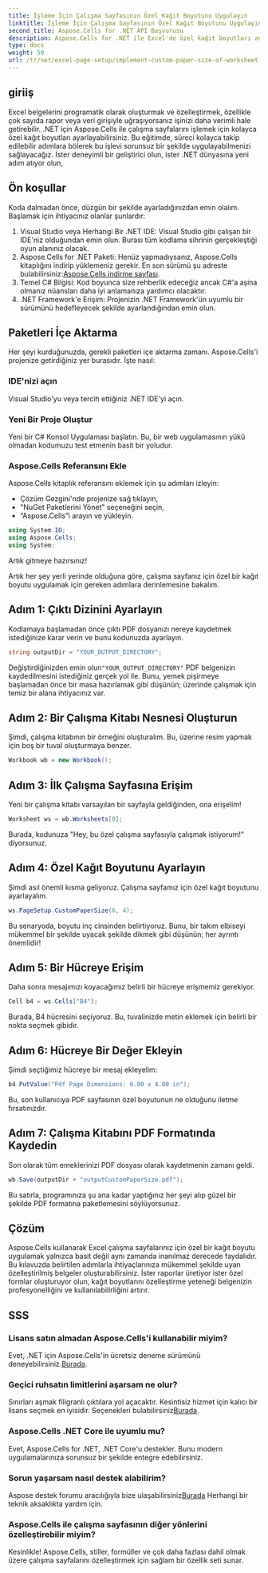 ```yaml
---
title: İşleme İçin Çalışma Sayfasının Özel Kağıt Boyutunu Uygulayın
linktitle: İşleme İçin Çalışma Sayfasının Özel Kağıt Boyutunu Uygulayın
second_title: Aspose.Cells for .NET API Başvurusu
description: Aspose.Cells for .NET ile Excel'de özel kağıt boyutları ayarlamayı öğrenin. Sorunsuz çalışma sayfası oluşturma için adım adım kılavuz.
type: docs
weight: 50
url: /tr/net/excel-page-setup/implement-custom-paper-size-of-worksheet-for-rendering/
---
```

## giriiş

Excel belgelerini programatik olarak oluşturmak ve özelleştirmek, özellikle çok sayıda rapor veya veri girişiyle uğraşıyorsanız işinizi daha verimli hale getirebilir. .NET için Aspose.Cells ile çalışma sayfalarını işlemek için kolayca özel kağıt boyutları ayarlayabilirsiniz. Bu eğitimde, süreci kolayca takip edilebilir adımlara bölerek bu işlevi sorunsuz bir şekilde uygulayabilmenizi sağlayacağız. İster deneyimli bir geliştirici olun, ister .NET dünyasına yeni adım atıyor olun,

## Ön koşullar

Koda dalmadan önce, düzgün bir şekilde ayarladığınızdan emin olalım. Başlamak için ihtiyacınız olanlar şunlardır:

1. Visual Studio veya Herhangi Bir .NET IDE: Visual Studio gibi çalışan bir IDE'niz olduğundan emin olun. Burası tüm kodlama sihrinin gerçekleştiği oyun alanınız olacak.
2. Aspose.Cells for .NET Paketi: Henüz yapmadıysanız, Aspose.Cells kitaplığını indirip yüklemeniz gerekir. En son sürümü şu adreste bulabilirsiniz:[Aspose.Cells indirme sayfası](https://releases.aspose.com/cells/net/).
3. Temel C# Bilgisi: Kod boyunca size rehberlik edeceğiz ancak C#'a aşina olmanız nüansları daha iyi anlamanıza yardımcı olacaktır.
4. .NET Framework'e Erişim: Projenizin .NET Framework'ün uyumlu bir sürümünü hedefleyecek şekilde ayarlandığından emin olun.

## Paketleri İçe Aktarma

Her şeyi kurduğunuzda, gerekli paketleri içe aktarma zamanı. Aspose.Cells'i projenize getirdiğiniz yer burasıdır. İşte nasıl:

### IDE'nizi açın

Visual Studio'yu veya tercih ettiğiniz .NET IDE'yi açın.

### Yeni Bir Proje Oluştur

Yeni bir C# Konsol Uygulaması başlatın. Bu, bir web uygulamasının yükü olmadan kodumuzu test etmenin basit bir yoludur.

### Aspose.Cells Referansını Ekle

Aspose.Cells kitaplık referansını eklemek için şu adımları izleyin:
- Çözüm Gezgini'nde projenize sağ tıklayın,
- "NuGet Paketlerini Yönet" seçeneğini seçin,
- “Aspose.Cells”i arayın ve yükleyin.

```csharp
using System.IO;
using Aspose.Cells;
using System;
```

Artık gitmeye hazırsınız!

Artık her şey yerli yerinde olduğuna göre, çalışma sayfanız için özel bir kağıt boyutu uygulamak için gereken adımlara derinlemesine bakalım. 

## Adım 1: Çıktı Dizinini Ayarlayın

Kodlamaya başlamadan önce çıktı PDF dosyanızı nereye kaydetmek istediğinize karar verin ve bunu kodunuzda ayarlayın.

```csharp
string outputDir = "YOUR_OUTPUT_DIRECTORY";
```

 Değiştirdiğinizden emin olun`"YOUR_OUTPUT_DIRECTORY"` PDF belgenizin kaydedilmesini istediğiniz gerçek yol ile. Bunu, yemek pişirmeye başlamadan önce bir masa hazırlamak gibi düşünün; üzerinde çalışmak için temiz bir alana ihtiyacınız var.

## Adım 2: Bir Çalışma Kitabı Nesnesi Oluşturun

Şimdi, çalışma kitabının bir örneğini oluşturalım. Bu, üzerine resim yapmak için boş bir tuval oluşturmaya benzer.

```csharp
Workbook wb = new Workbook();
```

## Adım 3: İlk Çalışma Sayfasına Erişim

Yeni bir çalışma kitabı varsayılan bir sayfayla geldiğinden, ona erişelim! 

```csharp
Worksheet ws = wb.Worksheets[0];
```

Burada, kodunuza "Hey, bu özel çalışma sayfasıyla çalışmak istiyorum!" diyorsunuz. 

## Adım 4: Özel Kağıt Boyutunu Ayarlayın

Şimdi asıl önemli kısma geliyoruz. Çalışma sayfamız için özel kağıt boyutunu ayarlayalım.

```csharp
ws.PageSetup.CustomPaperSize(6, 4);
```

Bu senaryoda, boyutu inç cinsinden belirtiyoruz. Bunu, bir takım elbiseyi mükemmel bir şekilde uyacak şekilde dikmek gibi düşünün; her ayrıntı önemlidir!

## Adım 5: Bir Hücreye Erişim

Daha sonra mesajımızı koyacağımız belirli bir hücreye erişmemiz gerekiyor. 

```csharp
Cell b4 = ws.Cells["B4"];
```

Burada, B4 hücresini seçiyoruz. Bu, tuvalinizde metin eklemek için belirli bir nokta seçmek gibidir.

## Adım 6: Hücreye Bir Değer Ekleyin

Şimdi seçtiğimiz hücreye bir mesaj ekleyelim:

```csharp
b4.PutValue("Pdf Page Dimensions: 6.00 x 4.00 in");
```

Bu, son kullanıcıya PDF sayfasının özel boyutunun ne olduğunu iletme fırsatınızdır.

## Adım 7: Çalışma Kitabını PDF Formatında Kaydedin

Son olarak tüm emeklerinizi PDF dosyası olarak kaydetmenin zamanı geldi.

```csharp
wb.Save(outputDir + "outputCustomPaperSize.pdf");
```

Bu satırla, programınıza şu ana kadar yaptığınız her şeyi alıp güzel bir şekilde PDF formatına paketlemesini söylüyorsunuz.

## Çözüm

Aspose.Cells kullanarak Excel çalışma sayfalarınız için özel bir kağıt boyutu uygulamak yalnızca basit değil aynı zamanda inanılmaz derecede faydalıdır. Bu kılavuzda belirtilen adımlarla ihtiyaçlarınıza mükemmel şekilde uyan özelleştirilmiş belgeler oluşturabilirsiniz. İster raporlar üretiyor ister özel formlar oluşturuyor olun, kağıt boyutlarını özelleştirme yeteneği belgenizin profesyonelliğini ve kullanılabilirliğini artırır. 

## SSS

### Lisans satın almadan Aspose.Cells'i kullanabilir miyim?
 Evet, .NET için Aspose.Cells'in ücretsiz deneme sürümünü deneyebilirsiniz.[Burada](https://releases.aspose.com/).

### Geçici ruhsatın limitlerini aşarsam ne olur?
 Sınırları aşmak filigranlı çıktılara yol açacaktır. Kesintisiz hizmet için kalıcı bir lisans seçmek en iyisidir. Seçenekleri bulabilirsiniz[Burada](https://purchase.aspose.com/buy).

### Aspose.Cells .NET Core ile uyumlu mu?
Evet, Aspose.Cells for .NET, .NET Core'u destekler. Bunu modern uygulamalarınıza sorunsuz bir şekilde entegre edebilirsiniz.

### Sorun yaşarsam nasıl destek alabilirim?
 Aspose destek forumu aracılığıyla bize ulaşabilirsiniz[Burada](https://forum.aspose.com/c/cells/9) Herhangi bir teknik aksaklıkta yardım için.

### Aspose.Cells ile çalışma sayfasının diğer yönlerini özelleştirebilir miyim?
Kesinlikle! Aspose.Cells, stiller, formüller ve çok daha fazlası dahil olmak üzere çalışma sayfalarını özelleştirmek için sağlam bir özellik seti sunar.